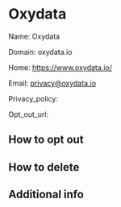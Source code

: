 
# Oxydata

Name: Oxydata

Domain: oxydata.io

Home: https://www.oxydata.io/

Email: privacy@oxydata.io

Privacy_policy: 

Opt_out_url: 



## How to opt out



## How to delete



## Additional info





